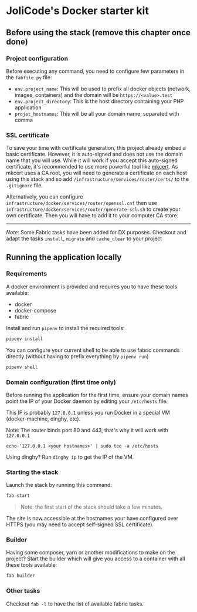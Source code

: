 # JoliCode's Docker starter kit

## Before using the stack (remove this chapter once done)

### Project configuration

Before executing any command, you need to configure few parameters in the
`fabfile.py` file:

* `env.project_name`: This will be used to prefix all docker objects (network,
 images, containers) and the domain will be `https://<value>.test`
* `env.project_directory`: This is the host directory containing your PHP
  application
* `projet_hostnames`: This will be all your domain name, separated with comma

### SSL certificate

To save your time with certificate generation, this project already embed a
basic certificate. However, it is auto-signed and does not use the domain name
that you will use. While it will work if you accept this auto-signed
certificate, it's recommended to use more powerful tool like
[mkcert](https://github.com/FiloSottile/mkcert). As mkcert uses a CA root, you
will need to generate a certificate on each host using this stack and so add
`/infrastructure/services/router/certs/` to the `.gitignore` file.

Alternatively, you can configure
`infrastructure/docker/services/router/openssl.cnf` then use
`infrastructure/docker/services/router/generate-ssl.sh` to create your own
certificate. Then you will have to add it to your computer CA store.

---

*Note*: Some Fabric tasks have been added for DX purposes. Checkout and adapt
the tasks `install`, `migrate` and `cache_clear` to your project

## Running the application locally

### Requirements

A docker environment is provided and requires you to have these tools available:

 * docker
 * docker-compose
 * fabric

Install and run `pipenv` to install the required tools:

```bash
pipenv install
```

You can configure your current shell to be able to use fabric commands directly
(without having to prefix everything by `pipenv run`)

```bash
pipenv shell
```

### Domain configuration (first time only)

Before running the application for the first time, ensure your domain names
point the IP of your Docker daemon by editing your `/etc/hosts` file.

This IP is probably `127.0.0.1` unless you run Docker in a special VM (docker-machine, dinghy, etc).

Note: The router binds port 80 and 443, that's why it will work with `127.0.0.1`

```
echo '127.0.0.1 <your hostnames>' | sudo tee -a /etc/hosts
```

Using dinghy? Run `dinghy ip` to get the IP of the VM.

### Starting the stack

Launch the stack by running this command:

```bash
fab start
```

> Note: the first start of the stack should take a few minutes.

The site is now accessible at the hostnames your have configured over HTTPS
(you may need to accept self-signed SSL certificate).

### Builder

Having some composer, yarn or another modifications to make on the project?
Start the builder which will give you access to a container with all these
tools available:

```bash
fab builder
```

### Other tasks

Checkout `fab -l` to have the list of available fabric tasks.
